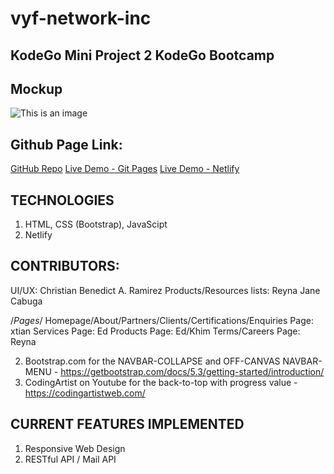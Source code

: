 # vyf-network-inc
## KodeGo Mini Project 2 KodeGo Bootcamp

## Mockup
![This is an image](https://raw.githubusercontent.com/wd47p-group5/vyf-network-inc/b8b598c00fff2ce000575ef5717971f2ccd5d193/assets/images/Desktop%20-%20Landing%20Page.png)

## Github Page Link: 
[GitHub Repo](https://github.com/wd47p-group5/vyf-network-inc)
[Live Demo - Git Pages](https://wd47p-group5.github.io/vyf-network-inc/)
[Live Demo - Netlify](https://vyf-networks.netlify.app/)
## TECHNOLOGIES

1. HTML, CSS (Bootstrap), JavaScipt
2. Netlify

## CONTRIBUTORS:

UI/UX: Christian Benedict A. Ramirez
Products/Resources lists: Reyna Jane Cabuga

/*Pages*/
Homepage/About/Partners/Clients/Certifications/Enquiries Page: xtian
Services Page: Ed
Products Page: Ed/Khim
Terms/Careers Page: Reyna

2. Bootstrap.com for the NAVBAR-COLLAPSE and OFF-CANVAS NAVBAR-MENU - https://getbootstrap.com/docs/5.3/getting-started/introduction/
3. CodingArtist on Youtube for the back-to-top with progress value - https://codingartistweb.com/

## CURRENT FEATURES IMPLEMENTED

1. Responsive Web Design
2. RESTful API / Mail API
